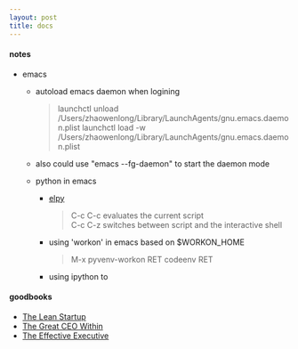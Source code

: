 ```yaml
---
layout: post
title: docs
---
```


#### notes  

* emacs  
  - autoload emacs daemon when logining  
    > launchctl unload /Users/zhaowenlong/Library/LaunchAgents/gnu.emacs.daemon.plist
    > launchctl load -w /Users/zhaowenlong/Library/LaunchAgents/gnu.emacs.daemon.plist 

  -  also could use "emacs --fg-daemon" to start the daemon mode  

  - python in emacs  
    + [elpy](https://elpy.readthedocs.io/en/latest/index.html)  
      > C-c C-c evaluates the current script  
      > C-c C-z switches between script and the interactive shell  

    + using 'workon' in emacs based on $WORKON_HOME
      > M-x pyvenv-workon RET codeenv RET  
    + using ipython to 

#### goodbooks  
* [The Lean Startup](https://www.amazon.com/Lean-Startup-Entrepreneurs-Continuous-Innovation/dp/B005MM7HY8/ref=sr_1_1?crid=SVIK2EFUKTBZ&dchild=1&keywords=the+lean+startup&qid=1588064286&sprefix=the+lean+startup%2Caps%2C330&sr=8-1)
* [The Great CEO Within](https://www.goodreads.com/book/show/48691943-the-great-ceo-within)
* [The Effective Executive](https://www.goodreads.com/book/show/48019.The_Effective_Executive?ac=1&from_search=true&qid=76WiM1JVBT&rank=1)  
